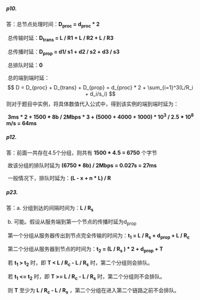 ##### p10.

答：总节点处理时间：**D<sub>proc</sub> = d<sub>proc</sub> * 2**

​		总传输时延：**D<sub>trans</sub> = L / R1 + L / R2 + L / R3**

​		总传播时延：**D<sub>prop</sub> = d1/ s1 + d2 / s2 + d3 / s3**

​		总排队时延：**0**

​		总的端到端时延：
$$
D = D_{proc} + D_{trans} + D_{prop} = d_{proc} * 2 + \sum_{i=1}^3(L/R_i + d_i/s_i)
$$
​		则对于题目中实例，将具体数值代入公式中，得到该实例的端到端时延为：

​		**3ms * 2 + 1500 * 8b / 2Mbps * 3 + (5000 + 4000 + 1000) * 10<sup>3</sup> / 2.5 * 10<sup>8</sup> m/s = 64ms**



##### p12.

答：前面一共存在4.5个分组，则共有 **1500 * 4.5 = 6750** 个字节

​		故该分组的排队时延为 **(6750 * 8b) / 2Mbps = 0.027s = 27ms**

​		一般情况下，排队时延为：**(L - x + n * L) / R**



##### p23.

答：a. 分组到达的间隔时间为：**L / R<sub>s</sub>**

​		b. 可能。假设从服务端到第一个节点的传播时延为d<sub>prop</sub>

​			第一个分组从服务器传出到节点完全传输的时间为：**t<sub>1</sub> = L / R<sub>s</sub> + d<sub>prop</sub> +  L / R<sub>c</sub>**

​			第二个分组从服务器到节点的时间为：**t<sub>2</sub> = (L / R<sub>s</sub> ) * 2 + d<sub>prop</sub> + T**

​			若 **t<sub>1</sub> > t<sub>2</sub>** 时，即 **T < L / R<sub>c</sub> - L / R<sub>s</sub>** 时，第二个分组则会排队。

​			若 **t<sub>1</sub> <= t<sub>2</sub>** 时，即 **T >= L / R<sub>c</sub> - L / R<sub>s</sub>** 时，第二个分组则不会排队。

​			则 **T** 至少为 **L / R<sub>c</sub> - L / R<sub>s</sub>** ，第二个分组在进入第二个链路之前不会排队。



​		